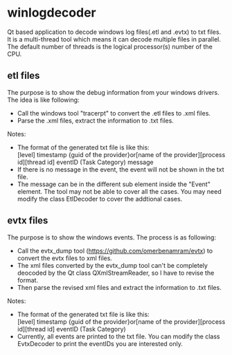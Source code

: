 # winlogdecoder
Qt based application to decode windows log files(.etl and .evtx) to txt files.  
It is a multi-thread tool which means it can decode multiple files in parallel. The default number of threads is the logical processor(s) number of the CPU.  

## etl files
The purpose is to show the debug information from your windows drivers. The idea is like following:  
- Call the windows tool "tracerpt" to convert the .etl files to .xml files.
- Parse the .xml files, extract the information to .txt files.

Notes:
- The format of the generated txt file is like this:  
  [level]    timestamp    {guid of the provider}or[name of the provider][process id][thread id]    eventID    (Task Category)    message  
- If there is no message in the event, the event will not be shown in the txt file.  
- The message can be in the different sub element inside the "Event" element. The tool may not be able to cover all the cases. You may need modify the class EtlDecoder to cover the addtional cases.

## evtx files
The purpose is to show the windows events. The process is as following:
- Call the evtx_dump tool (https://github.com/omerbenamram/evtx) to convert the evtx files to xml files.
- The xml files converted by the evtx_dump tool can't be completely deocoded by the Qt class QXmlStreamReader, so I have to revise the format.
- Then parse the revised xml files and extract the information to .txt files.

Notes:
- The format of the generated txt file is like this:  
  [level]    timestamp    {guid of the provider}or[name of the provider][process id][thread id]    eventID    (Task Category)
- Currently, all events are printed to the txt file. You can modify the class EvtxDecoder to print the eventIDs you are interested only. 
